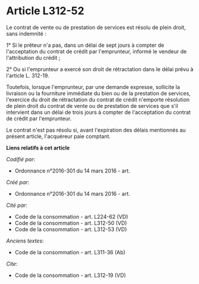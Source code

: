 # Article L312-52

Le contrat de vente ou de prestation de services est résolu de plein droit, sans indemnité : 

1° Si le prêteur n'a pas, dans un délai de sept jours à compter de l'acceptation du contrat de crédit par l'emprunteur,
informé le vendeur de l'attribution du crédit ; 

2° Ou si l'emprunteur a exercé son droit de rétractation dans le délai prévu à l'article L. 312-19. 

Toutefois, lorsque l'emprunteur, par une demande expresse, sollicite la livraison ou la fourniture immédiate du bien ou de la
prestation de services, l'exercice du droit de rétractation du contrat de crédit n'emporte résolution de plein droit du
contrat de vente ou de prestation de services que s'il intervient dans un délai de trois jours à compter de l'acceptation du
contrat de crédit par l'emprunteur. 

Le contrat n'est pas résolu si, avant l'expiration des délais mentionnés au présent article, l'acquéreur paie comptant.

**Liens relatifs à cet article**

_Codifié par_:

  - Ordonnance n°2016-301 du 14 mars 2016 - art.

_Créé par_:

  - Ordonnance n°2016-301 du 14 mars 2016 - art.

_Cité par_:

  - Code de la consommation - art. L224-62 (VD)
  - Code de la consommation - art. L312-50 (VD)
  - Code de la consommation - art. L312-53 (VD)

_Anciens textes_:

  - Code de la consommation - art. L311-36 (Ab)

_Cite_:

  - Code de la consommation - art. L312-19 (VD)
